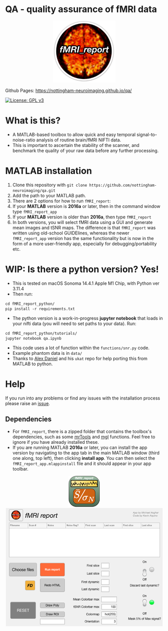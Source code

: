 # QA - quality assurance of fMRI data  

<center>
<img src="fMRI_report_app/aesthetics/logo.png" alt="fMRI_report_app logo" width="200"/>
</center>

Github Pages: <https://nottingham-neuroimaging.github.io/qa/>

[![License: GPL v3](https://img.shields.io/badge/License-GPLv3-blue.svg)](https://www.gnu.org/licenses/gpl-3.0)

# What is this?  
* A MATLAB-based toolbox to allow quick and easy temporal signal-to-noise-ratio analysis of routine brain/fMRI NIFTI data.
* This is important to ascertain the stability of the scanner, and benchmark the quality of your raw data before any further processing.

# MATLAB installation

1. Clone this repository with `git clone https://github.com/nottingham-neuroimaging/qa.git`
2. Add the path to your MATLAB path.
3. There are 2 options for how to run `fMRI_report`:
4. If your **MATLAB** version is **2016a** or later, then in the command window type `fMRI_report_app`
5. If your **MATLAB** version is older than **2016a**, then type `fMRI_report`
6. In both versions, you will select fMRI data using a GUI and generate mean images and tSNR maps. The difference is that `fMRI_report` was written using old-school GUIDElines, whereas the newer `fMRI_report_app` version has the same functionality but is now in the form of a more user-friendly app, especially for debugging/portability etc.

# WIP: Is there a python version? Yes!

* This is tested on macOS Sonoma 14.4.1 Apple M1 Chip, with Python ver 3.11.4 
* Then run:

```
cd fMRI_report_python/
pip install -r requirements.txt
```

* The python version is a work-in-progress **jupyter notebook** that loads in your nifti data (you will need to set paths to your data). Run:

```
cd fMRI_report_python/tutorials/
jupyter notebook qa.ipynb
```

* This code uses a lot of function within the `functions/snr.py` code.
* Example phantom data is in `data/`
* Thanks to [Alex Daniel](https://github.com/UKRIN-MAPS/ukat/tree/master) and his `ukat` repo for help porting this from MATLAB to python.

# Help

If you run into any problems or find any issues with the installation process please raise an [issue](https://github.com/nottingham-neuroimaging/qa/issues
).

## Dependencies  
* For `fMRI_report`, there is a zipped folder that contains the toolbox's dependencies, such as some [mrTools][] and [mgl][] functions. Feel free to ignore if you have already installed these.
* If you are running MATLAB **2016a** or later, you can install the app version by navigating to the app tab in the main MATLAB window (third one along, top left), then clicking **install app**. You can then select the `fMRI_report_app.mlappinstall` file and it should appear in your app toolbar.

<center>
<img src="fMRI_report_app/aesthetics/biglogo.png" alt="fMRI_report_app logo" width="100"/>
</center>

<center>
<img src="fMRI_report_app/aesthetics/fMRI_report_image2.png" alt="fMRI_report_app screenshot" width="500"/>
</center>

[mrTools]: https://github.com/julienbesle/mrTools
[mgl]: https://github.com/justingardner/mgl
[comment]: # (fMRI_report_app/fMRI_report_image.png)
